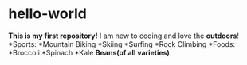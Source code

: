 # hello-world
**This is my first repository!**
I am new to coding and love the **outdoors**!
*Sports:
  *Mountain Biking
  *Skiing
  *Surfing
  *Rock Climbing
*Foods:
  *Broccoli
  *Spinach 
  *Kale
  **Beans(of all varieties)**
